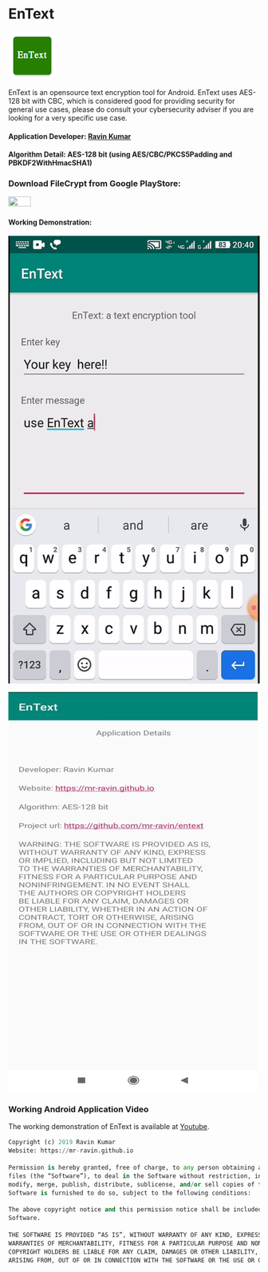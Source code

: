 # EnText

![EnText Logo](https://github.com/mr-ravin/entext/blob/master/ic_launcher.png)

EnText is an opensource text encryption tool for Android. EnText uses AES-128 bit with CBC, which is considered good for providing security for general use cases, please do consult your cybersecurity adviser if you are looking for a very specific use case.

#### Application Developer: [Ravin Kumar](http://mr-ravin.github.io)

#### Algorithm Detail: AES-128 bit (using AES/CBC/PKCS5Padding and PBKDF2WithHmacSHA1)

### Download FileCrypt from Google PlayStore:

[<img src="https://play.google.com/intl/en_us/badges/images/generic/en_badge_web_generic.png" width="30%" height="30%" target="_blank">](https://play.google.com/store/apps/details?id=ravin.developer.entext)

#### Working Demonstration:

[![Working Demonstration](https://github.com/mr-ravin/EnText/blob/master/EnText.gif)](https://www.youtube.com/watch?v=DksVTPSwE2A)

![android application view 2](https://github.com/mr-ravin/entext/blob/master/EnText_aboutus_new.png)

### Working Android Application Video
The working demonstration of EnText is available at [Youtube](https://www.youtube.com/watch?v=QKmt0vchY8U).

```python
Copyright (c) 2019 Ravin Kumar
Website: https://mr-ravin.github.io

Permission is hereby granted, free of charge, to any person obtaining a copy of this software and associated documentation 
files (the “Software”), to deal in the Software without restriction, including without limitation the rights to use, copy, 
modify, merge, publish, distribute, sublicense, and/or sell copies of the Software, and to permit persons to whom the 
Software is furnished to do so, subject to the following conditions:

The above copyright notice and this permission notice shall be included in all copies or substantial portions of the 
Software.

THE SOFTWARE IS PROVIDED “AS IS”, WITHOUT WARRANTY OF ANY KIND, EXPRESS OR IMPLIED, INCLUDING BUT NOT LIMITED TO THE 
WARRANTIES OF MERCHANTABILITY, FITNESS FOR A PARTICULAR PURPOSE AND NONINFRINGEMENT. IN NO EVENT SHALL THE AUTHORS OR 
COPYRIGHT HOLDERS BE LIABLE FOR ANY CLAIM, DAMAGES OR OTHER LIABILITY, WHETHER IN AN ACTION OF CONTRACT, TORT OR OTHERWISE, 
ARISING FROM, OUT OF OR IN CONNECTION WITH THE SOFTWARE OR THE USE OR OTHER DEALINGS IN THE SOFTWARE.
```
